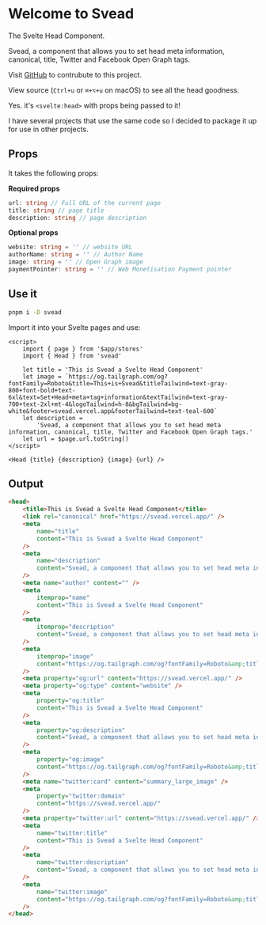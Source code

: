 <script>
	import { page } from '$app/stores'
	import { Head } from 'svead'

	let title = 'This is Svead a Svelte Head Component'
	let description =
		'Svead, a component that allows you to set head meta information, canonical, title, Twitter and Facebook Open Graph tags.'
	let image = `https://og.tailgraph.com/og?fontFamily=Roboto&title=This+is+Svead&titleTailwind=text-gray-800+font-bold+text-6xl&text=Set+Head+meta+tag+information&textTailwind=text-gray-700+text-2xl+mt-4&logoTailwind=h-8&bgTailwind=bg-white&footer=svead.vercel.app&footerTailwind=text-teal-600`
	let website = 'https://svead.vercel.app/'
	let url = $page.url.toString()
</script>

<Head {title} {description} {image} {url} {website} />

# Welcome to Svead

The Svelte Head Component.

Svead, a component that allows you to set head meta information,
canonical, title, Twitter and Facebook Open Graph tags.

Visit <a href="https://github.com/spences10/svead">GitHub</a> to
contrubute to this project.

View source (<code>Ctrl+u</code> or <code>⌘+⌥+u</code> on macOS) to
see all the head goodness.

Yes. it's `<svelte:head>` with props being passed to it!

I have several projects that use the same code so I decided to package
it up for use in other projects.

## Props

It takes the following props:

**Required props**

```ts
url: string // Full URL of the current page
title: string // page title
description: string // page description
```

**Optional props**

```ts
website: string = '' // website URL
authorName: string = '' // Author Name
image: string = '' // Open Graph image
paymentPointer: string = '' // Web Monetisation Payment pointer
```

## Use it

```bash
pnpm i -D svead
```

Import it into your Svelte pages and use:

```svelte
<script>
	import { page } from '$app/stores'
	import { Head } from 'svead'

	let title = 'This is Svead a Svelte Head Component'
	let image = `https://og.tailgraph.com/og?fontFamily=Roboto&title=This+is+Svead&titleTailwind=text-gray-800+font-bold+text-6xl&text=Set+Head+meta+tag+information&textTailwind=text-gray-700+text-2xl+mt-4&logoTailwind=h-8&bgTailwind=bg-white&footer=svead.vercel.app&footerTailwind=text-teal-600`
	let description =
		'Svead, a component that allows you to set head meta information, canonical, title, Twitter and Facebook Open Graph tags.'
	let url = $page.url.toString()
</script>

<Head {title} {description} {image} {url} />
```

## Output

```html
<head>
	<title>This is Svead a Svelte Head Component</title>
	<link rel="canonical" href="https://svead.vercel.app/" />
	<meta
		name="title"
		content="This is Svead a Svelte Head Component"
	/>
	<meta
		name="description"
		content="Svead, a component that allows you to set head meta information, canonical, title, Twitter and Facebook Open Graph tags."
	/>
	<meta name="author" content="" />
	<meta
		itemprop="name"
		content="This is Svead a Svelte Head Component"
	/>
	<meta
		itemprop="description"
		content="Svead, a component that allows you to set head meta information, canonical, title, Twitter and Facebook Open Graph tags."
	/>
	<meta
		itemprop="image"
		content="https://og.tailgraph.com/og?fontFamily=Roboto&amp;title=This+is+Svead&amp;titleTailwind=text-gray-800+font-bold+text-6xl&amp;text=Set+Head+meta+tag+information&amp;textTailwind=text-gray-700+text-2xl+mt-4&amp;logoTailwind=h-8&amp;bgTailwind=bg-white&amp;footer=svead.vercel.app&amp;footerTailwind=text-teal-600"
	/>
	<meta property="og:url" content="https://svead.vercel.app/" />
	<meta property="og:type" content="website" />
	<meta
		property="og:title"
		content="This is Svead a Svelte Head Component"
	/>
	<meta
		property="og:description"
		content="Svead, a component that allows you to set head meta information, canonical, title, Twitter and Facebook Open Graph tags."
	/>
	<meta
		property="og:image"
		content="https://og.tailgraph.com/og?fontFamily=Roboto&amp;title=This+is+Svead&amp;titleTailwind=text-gray-800+font-bold+text-6xl&amp;text=Set+Head+meta+tag+information&amp;textTailwind=text-gray-700+text-2xl+mt-4&amp;logoTailwind=h-8&amp;bgTailwind=bg-white&amp;footer=svead.vercel.app&amp;footerTailwind=text-teal-600"
	/>
	<meta name="twitter:card" content="summary_large_image" />
	<meta
		property="twitter:domain"
		content="https://svead.vercel.app/"
	/>
	<meta property="twitter:url" content="https://svead.vercel.app/" />
	<meta
		name="twitter:title"
		content="This is Svead a Svelte Head Component"
	/>
	<meta
		name="twitter:description"
		content="Svead, a component that allows you to set head meta information, canonical, title, Twitter and Facebook Open Graph tags."
	/>
	<meta
		name="twitter:image"
		content="https://og.tailgraph.com/og?fontFamily=Roboto&amp;title=This+is+Svead&amp;titleTailwind=text-gray-800+font-bold+text-6xl&amp;text=Set+Head+meta+tag+information&amp;textTailwind=text-gray-700+text-2xl+mt-4&amp;logoTailwind=h-8&amp;bgTailwind=bg-white&amp;footer=svead.vercel.app&amp;footerTailwind=text-teal-600"
	/>
</head>
```
